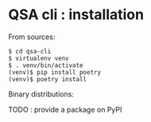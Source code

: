 # QSA cli : installation

From sources:

```` console
$ cd qsa-cli
$ virtualenv venv  
$ . venv/bin/activate
(venv)$ pip install poetry
(venv)$ poetry install
````

Binary distributions:

TODO : provide a package on PyPI

